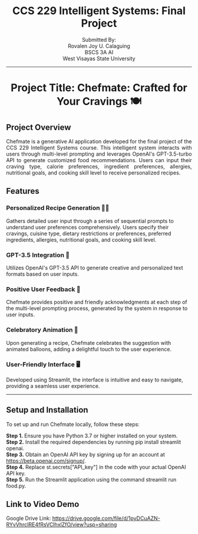 # <div align="center">CCS 229 Intelligent Systems: Final Project </div>

<div align="center"> Submitted By: <br>
Rovalen Joy U. Calaguing <br>
BSCS 3A AI <br>
West Visayas State University <br> </div>
<hr>

# <div align="center">Project Title: Chefmate: Crafted for Your Cravings 🍽️</div>

## Project Overview
<div align="justify">
Chefmate is a generative AI application developed for the final project of the CCS 229 Intelligent Systems course. This intelligent system interacts with users through multi-level prompting and leverages OpenAI's GPT-3.5-turbo API to generate customized food recommendations. Users can input their craving type, calorie preferences, ingredient preferences, allergies, nutritional goals, and cooking skill level to receive personalized recipes.
</div>

## Features
### Personalized Recipe Generation 👩‍🍳
Gathers detailed user input through a series of sequential prompts to understand user preferences comprehensively. Users specify their cravings, cuisine type, dietary restrictions or preferences, preferred ingredients, allergies, nutritional goals, and cooking skill level.

### GPT-3.5 Integration 🤖
Utilizes OpenAI's GPT-3.5 API to generate creative and personalized text formats based on user inputs.

### Positive User Feedback  💬
Chefmate provides positive and friendly acknowledgments at each step of the multi-level prompting process, generated by the system in response to user inputs.

### Celebratory Animation 🎈
Upon generating a recipe, Chefmate celebrates the suggestion with animated balloons, adding a delightful touch to the user experience.

### User-Friendly Interface 🖥️
Developed using Streamlit, the interface is intuitive and easy to navigate, providing a seamless user experience.
<hr>

## Setup and Installation
To set up and run Chefmate locally, follow these steps: <br>

**Step 1.** Ensure you have Python 3.7 or higher installed on your system. <br>
**Step 2.** Install the required dependencies by running pip install streamlit openai. <br> 
**Step 3.** Obtain an OpenAI API key by signing up for an account at https://beta.openai.com/signup/. <br>
**Step 4.** Replace st.secrets["API_key"] in the code with your actual OpenAI API key. <br>
**Step 5.** Run the Streamlit application using the command streamlit run food.py. <br> 

## Link to Video Demo
Google Drive Link: https://drive.google.com/file/d/1pyDCuAZN-RYvVhrcIRE4fRsVCIhxlZfO/view?usp=sharing
